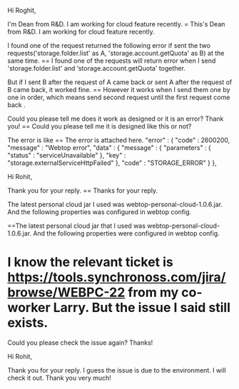 Hi Roghit,
 
I'm Dean from R&D. I am working for cloud feature recently.
 = This's Dean from R&D. I am working for cloud feature recently.
 
I found one of the request returned the following error if sent the two requests('storage.folder.list' as A, 'storage.account.getQuota' as B) at the same time.
== I found one of the requests will return error when I send 'storage.folder.list' and ‘storage.account.getQuota' together.

But if I sent B after the request of A came back or sent A after the request of B came back, it worked fine.
==  However it works when I send them one by one in order, which means send second request until the first request come back .

Could you please tell me does it work as designed or it is an error? Thank you!
== Could you please tell me it is designed like this or not?

The error is like
== The error is attached here.
"error" : {
    "code" : 2600200,
    "message" : "Webtop error",
    "data" : {
      "message" : {
        "parameters" : {
          "status" : "serviceUnavailable"
        },
        "key" : "storage.externalServiceHttpFailed"
      },
      "code" : "STORAGE_ERROR"
    }
  },
  
  
  
Hi Rohit,
 
Thank you for your reply.
== Thanks for your reply.
 
The latest personal cloud jar I used was webtop-personal-cloud-1.0.6.jar. And the following properties was configured in webtop config.

==The latest personal cloud jar that I used was webtop-personal-cloud-1.0.6.jar. And the following properties were configured in webtop config.
 
I know the relevant ticket is https://tools.synchronoss.com/jira/browse/WEBPC-22  from my co-worker Larry. But the issue I said still exists.
=

 
Could you please check the issue again? Thanks! 
 
<personalcloud enabled="true" resourceUrl="https://common-aws1-us-east-1-qa-wlpc.cloud.synchronoss.net/" resourceUrlDVPath="dv" resourceUrlCloudSharePath="share" repoName="SyncDrive" cloudShare="1.1">
    <readOnly value="false" />
    <thumbnails value="true" />
    <accountCrudOps value="true" />
    <hashName value="SHA-256" />
    <acceptHeader value="application/vnd.newbay.dv-1.18+xml" />
    <applicationIdentifier value="webtop" />
    <accountName value="SynchronossPersonalCloudAccount" />
    <thumbnailSize value="j24" />
    <canBrowse value="true" />     
    <canCreateDirectory value="true" />       
    <canSave value="true" />
    <sleepMillis value="1000" />
    <maxRetries value="2" />
</personalcloud>

Hi Rohit,

Thank you for your reply. I guess the issue is due to the environment. I will check it out. Thank you very much!
 
